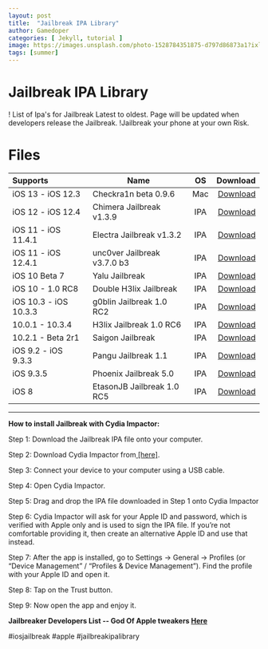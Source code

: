 ```yaml
---
layout: post
title:  "Jailbreak IPA Library"
author: Gamedoper
categories: [ Jekyll, tutorial ]
image: https://images.unsplash.com/photo-1528784351875-d797d86873a1?ixlib=rb-1.2.1&auto=format&fit=crop&w=750&q=80
tags: [summer]
---
```



# Jailbreak IPA Library

! List of Ipa's for Jailbreak Latest to oldest.  Page will be updated when developers release the Jailbreak. 
!Jailbreak your phone at your own Risk.


# Files

|Supports | Name          | OS         | Download  |			
|:-------- |----------------------------- |:-----------------------:| -------------------------:    |
|iOS 13 - iOS 12.3 | Checkra1n beta 0.9.6  | Mac   | [Download](http://www.mediafire.com/file/c6gks004epkf1gg/checkra1n_beta_0.9.6.dmg/file) |
|iOS 12 - iOS 12.4 | Chimera Jailbreak v1.3.9  | IPA   | [Download](http://www.mediafire.com/file/rup14fsx0s3ckjj/Chimera_v1.3.9-12.0-12.4.zip/file) |
|iOS 11 - iOS 11.4.1| Electra Jailbreak v1.3.2  | IPA   | [Download](http://www.mediafire.com/file/oselrxnn5hkb1d9/electra_v1.3.2.ipa/file) |
|iOS 11 - iOS 12.4.1| unc0ver Jailbreak v3.7.0 b3  | IPA| [Download](http://www.mediafire.com/file/ww86f1wv6fgijwu/unc0ver-v3.8.0.b1.ipa/file) |
|iOS 10 Beta 7 | Yalu Jailbreak  | IPA| [Download](http://www.mediafire.com/file/ud8i3nr7e4pr76q/yalu102.ipa/file) |
|iOS 10 - 1.0 RC8| Double H3lix Jailbreak  | IPA| [Download](http://www.mediafire.com/file/tpi7mgjtbop0dgy/doubleH3lix-RC8.ipa/file) |
|iOS 10.3 - iOS 10.3.3| g0blin Jailbreak 1.0 RC2 | IPA| [Download](http://www.mediafire.com/file/tmdu5s8vt5uv9bz/g0blin_rc2.ipa/file) |
|10.0.1 - 10.3.4| H3lix Jailbreak 1.0 RC6  | IPA| [Download](http://www.mediafire.com/file/ss952mm5sk6r2py/h3lix-RC6.ipa/file) |
|10.2.1 - Beta 2r1| Saigon Jailbreak  | IPA| [Download](http://www.mediafire.com/file/lruta337kxrs4um/Saigon_beta2.ipa/file) |
|iOS 9.2 - iOS 9.3.3| Pangu Jailbreak 1.1  | IPA| [Download](http://www.mediafire.com/file/g48tesenzlq6f5k/pangu_v1.1.ipa/file) |
|iOS 9.3.5 | Phoenix Jailbreak 5.0  | IPA| [Download](http://www.mediafire.com/file/w5miayuauf6pk4s/Phoenix5.ipa/file) |
|iOS 8 | EtasonJB Jailbreak 1.0 RC5  | IPA| [Download](http://www.mediafire.com/file/bpkgq1k38beelvc/etason.ipa/file) |

--------------------

**How to install Jailbreak with Cydia Impactor:**

Step 1: Download the  Jailbreak IPA file onto your computer.

Step 2: Download Cydia Impactor from[  \[here\]](http://www.cydiaimpactor.com/).

Step 3: Connect your device to your computer using a USB cable.

Step 4: Open Cydia Impactor.

Step 5: Drag and drop the IPA file downloaded in Step 1 onto Cydia Impactor

Step 6: Cydia Impactor will ask for your Apple ID and password, which is verified with Apple only and is used to sign the IPA file. If you’re not comfortable providing it, then create an alternative Apple ID and use that instead.

Step 7: After the app is installed, go to Settings -> General -> Profiles (or “Device Management” / “Profiles & Device Management”). Find the profile with your Apple ID and open it.

Step 8: Tap on the Trust button.

Step 9: Now open the app and enjoy it.


**Jailbreaker Developers List -- God Of Apple tweakers  [Here](https://en.wikipedia.org/wiki/IOS_jailbreaking)**

#iosjailbreak #apple #jailbreakipalibrary

